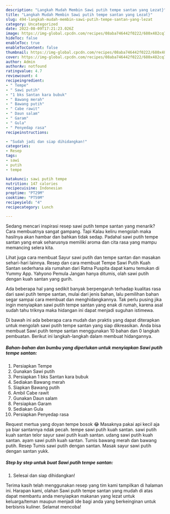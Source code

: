 ```yaml
---
description: "Langkah Mudah Membin Sawi putih tempe santan yang Lezat}"
title: "Langkah Mudah Membin Sawi putih tempe santan yang Lezat}"
slug: 494-langkah-mudah-membin-sawi-putih-tempe-santan-yang-lezat
category: Uncategorized
date: 2022-08-09T17:21:23.026Z
image: https://img-global.cpcdn.com/recipes/08aba746442f0222/680x482cq70/sawi-putih-tempe-santan-foto-resep-utama.jpg
hideToc: false
enableToc: true
enableTocContent: false
thumbnail: https://img-global.cpcdn.com/recipes/08aba746442f0222/680x482cq70/sawi-putih-tempe-santan-foto-resep-utama.jpg
cover: https://img-global.cpcdn.com/recipes/08aba746442f0222/680x482cq70/sawi-putih-tempe-santan-foto-resep-utama.jpg
author: Admin
authorAv: notfound
ratingvalue: 4.7
reviewcount: 4
recipeingredient:
- " Tempe"
- " Sawi putih"
- "1 bks Santan kara bubuk"
- " Bawang merah"
- " Bawang putih"
- " Cabe rawit"
- " Daun salam"
- " Garam"
- " Gula"
- " Penyedap rasa"
recipeinstructions:

- "Sudah jadi dan siap dihidangkan!"
categories:
- Resep
tags:
- sawi
- putih
- tempe

katakunci: sawi putih tempe 
nutrition: 147 calories
recipecuisine: Indonesian
preptime: "PT29M"
cooktime: "PT59M"
recipeyield: "4"
recipecategory: Lunch

---
```



Sedang mencari inspirasi resep sawi putih tempe santan yang menarik? Cara membuatnya sangat gampang. Tapi Kalau keliru mengolah maka hasilnya akan hambar dan bahkan tidak sedap. Padahal sawi putih tempe santan yang enak seharusnya memiliki aroma dan cita rasa yang mampu memancing selera kita.


Lihat juga cara membuat Sayur sawi putih dan tempe santan dan masakan sehari-hari lainnya. Resep dan cara membuat Tempe Sawi Putih Kuah Santan sederhana ala rumahan dari Ratna Puspita dapat kamu temukan di Yummy App. Yahyono Pemula Jangan hanya ditumis, olah sawi putih dengan kuah santan yang gurih.

Ada beberapa hal yang sedikit banyak berpengaruh terhadap kualitas rasa dari sawi putih tempe santan, mulai dari jenis bahan, lalu pemilihan bahan segar sampai cara membuat dan menghidangkannya. Tak perlu pusing jika ingin menyiapkan sawi putih tempe santan yang enak di rumah, karena asal sudah tahu triknya maka hidangan ini dapat menjadi suguhan istimewa.


Di bawah ini ada beberapa cara mudah dan praktis yang dapat diterapkan untuk mengolah sawi putih tempe santan yang siap dikreasikan. Anda bisa membuat Sawi putih tempe santan menggunakan 10 bahan dan 0 langkah pembuatan. Berikut ini langkah-langkah dalam membuat hidangannya.

<!--inarticleads1-->

##### Bahan-bahan dan bumbu yang diperlukan untuk menyiapkan Sawi putih tempe santan:

1. Persiapkan  Tempe
1. Gunakan  Sawi putih
1. Persiapkan 1 bks Santan kara bubuk
1. Sediakan  Bawang merah
1. Siapkan  Bawang putih
1. Ambil  Cabe rawit
1. Gunakan  Daun salam
1. Persiapkan  Garam
1. Sediakan  Gula
1. Persiapkan  Penyedap rasa


Request mertua yang doyan tempe bosok 😂 Masaknya pakai api kecil aja ya biar santannya ndak pecah. tempe sawi putih kuah santan. sawi putih kuah santan telor sayur sawi putih kuah santan. udang sawi putih kuah santan. ayam sawi putih kuah santan. Tumis bawang merah dan bawang putih. Resep Tumis sawi putih dengan santan. Masak sayur sawi putih dengan santan yukk. 

<!--inarticleads2-->

##### Step by step untuk buat Sawi putih tempe santan:


1. Selesai dan siap dihidangkan!



Terima kasih telah menggunakan resep yang tim kami tampilkan di halaman ini. Harapan kami, olahan Sawi putih tempe santan yang mudah di atas dapat membantu anda menyiapkan makanan yang lezat untuk keluarga/teman maupun menjadi ide bagi anda yang berkeinginan untuk berbisnis kuliner. Selamat mencoba!
